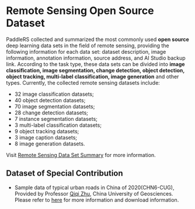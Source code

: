 # Remote Sensing Open Source Dataset

PaddleRS collected and summarized the most commonly used **open source** deep learning data sets in the field of remote sensing, providing the following information for each data set: dataset description, image information, annotation information, source address, and AI Studio backup link. According to the task type, these data sets can be divided into **image classification, image segmentation, change detection, object detection, object tracking, multi-label classification, image generation** and other types. Currently, the collected remote sensing datasets include:

* 32 image classification datasets;
* 40 object detection datasets;
* 70 image segmentation datasets;
* 28 change detection datasets;
* 7 instance segmentation datasets;
* 3 multi-label classification datasets;
* 9 object tracking datasets;
* 3 image caption datasets;
* 8 image generation datasets.

Visit [Remote Sensing Data Set Summary](./dataset_summary.md) for more information.

## Dataset of Special Contribution

* Sample data of typical urban roads in China of 2020(CHN6-CUG), Provided by Professor [Qiqi Zhu](http://grzy.cug.edu.cn/zhuqiqi), China University of Geosciences. Please refer to [here](http://grzy.cug.edu.cn/zhuqiqi/zh_CN/yjgk/32368/content/1733.htm) for more information and download information.
